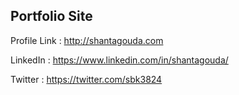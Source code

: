 ## Portfolio Site

Profile Link : http://shantagouda.com

LinkedIn : https://www.linkedin.com/in/shantagouda/

Twitter : https://twitter.com/sbk3824
